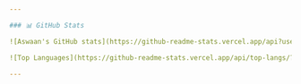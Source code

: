 ```yaml
---

### 📊 GitHub Stats

![Aswaan's GitHub stats](https://github-readme-stats.vercel.app/api?username=aswaaaaanth&show_icons=true&theme=tokyonight)

![Top Languages](https://github-readme-stats.vercel.app/api/top-langs/?username=aswaaaaanth&layout=compact&theme=tokyonight)

---
```


